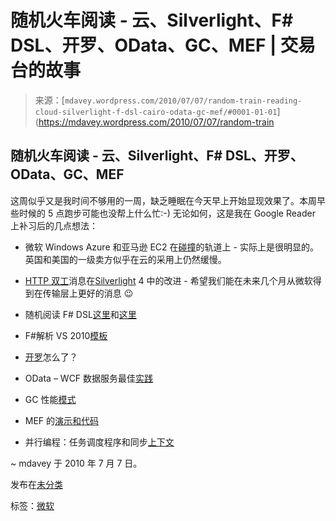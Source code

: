 <!--yml

分类：未分类

日期：2024-05-18 06:14:09

-->

# 随机火车阅读 - 云、Silverlight、F# DSL、开罗、OData、GC、MEF | 交易台的故事

> 来源：[`mdavey.wordpress.com/2010/07/07/random-train-reading-cloud-silverlight-f-dsl-cairo-odata-gc-mef/#0001-01-01`](https://mdavey.wordpress.com/2010/07/07/random-train

## 随机火车阅读 - 云、Silverlight、F# DSL、开罗、OData、GC、MEF

这周似乎又是我时间不够用的一周，缺乏睡眠在今天早上开始显现效果了。本周早些时候的 5 点跑步可能也没帮上什么忙:-) 无论如何，这是我在 Google Reader 上补习后的几点想法：

+   微软 Windows Azure 和亚马逊 EC2 在[碰撞](http://www.networkworld.com/news/2010/062510-microsoft-azure-amazon-ec2.html)的轨道上 - 实际上是很明显的。英国和美国的一级卖方似乎在云的采用上仍然缓慢。

+   [HTTP 双工](http://tomasz.janczuk.org/2010/06/duplex-communication-with-wcf-on.html)消息在[Silverlight](http://blogs.msdn.com/b/silverlightws/archive/2010/06/25/http-duplex-improvements-silverlight-4.aspx?CommentPosted=true#commentmessage) 4 中的改进 - 希望我们能在未来几个月从微软得到在传输层上更好的消息 😉

+   随机阅读 F# DSL[这里](http://www.codeproject.com/KB/dotnet/dslfsharp.aspx)和[这里](http://www.devx.com/enterprise/Article/40481)

+   F#解析 VS 2010[模板](http://blogs.msdn.com/b/jomo_fisher/archive/2010/06/15/use-fslex-and-fsyacc-to-make-a-parser-in-f.aspx)

+   [开罗](http://www.istartedsomething.com/20100622/peek-into-cairo-how-microsoft-plans-windows/?utm_source=feedburner&utm_medium=feed&utm_campaign=Feed%3A+istartedsomething+%28istartedsomething%29)怎么了？

+   OData – WCF 数据服务最佳[实践](http://blogs.msdn.com/b/alexj/archive/2010/06/11/odata-wcf-data-services-best-practices-from-teched.aspx)

+   GC 性能[模式](http://blogs.msdn.com/b/mj/archive/2010/06/14/gc-performance-patterns.aspx)

+   MEF 的[演示和代码](http://codebetter.com/blogs/glenn.block/archive/2010/06/12/way-of-mef-slides-and-code.aspx?utm_source=feedburner&utm_medium=feed&utm_campaign=Feed%3A+CodeBetter+%28CodeBetter.Com%29)

+   并行编程：任务调度程序和同步[上下文](http://blogs.msdn.com/b/csharpfaq/archive/2010/06/18/parallel-programming-task-schedulers-and-synchronization-context.aspx)

~ mdavey 于 2010 年 7 月 7 日。

发布在[未分类](https://mdavey.wordpress.com/category/uncategorized/)

标签：[微软](https://mdavey.wordpress.com/tag/microsoft/)
